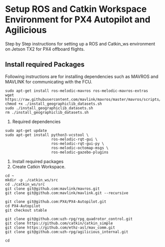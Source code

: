 # Setup ROS and Catkin Workspace Environment for PX4 Autopilot and Agilicious
Step by Step instructions for setting up a ROS and Catkin_ws environment on Jetson TX2 for PX4 offboard flights.

## Install required Packages
Following instructions are for installing dependencies such as MAVROS and MAVLINK for communicating with the FCU.
```
sudo apt-get install ros-melodic-mavros ros-melodic-mavros-extras
wget https://raw.githubusercontent.com/mavlink/mavros/master/mavros/scripts/install_geographiclib_datasets.sh
chmod +x ./install_geographiclib_datasets.sh
sudo ./install_geographiclib_datasets.sh
rm ./install_geographiclib_datasets.sh
```


1. Required dependencies
```
sudo apt-get update
sudo apt-get install python3-vcstool \
                     ros-melodic-rqt-gui \
                     ros-melodic-rqt-gui-py \
                     ros-melodic-octomap-msgs \
                     ros-melodic-gazebo-plugins
```
1. Install required packages 
2. Create Catkin Workspace.
```
cd ~
mkdir -p ./catkin_ws/src
cd ./catkin_ws/src
git clone git@github.com:mavlink/mavros.git
git clone git@github.com:mavlink/mavlink.git --recursive

```
```
git clone git@github.com:PX4/PX4-Autopilot.git
cd PX4-Autopilot
git checkout stable
```
```
git clone git@github.com:uzh-rpg/rpg_quadrotor_control.git
git clone https://github.com/catkin/catkin_simple
git clone https://github.com/ethz-asl/mav_comm.git
git clone git@github.com:uzh-rpg/agilicious_internal.git
```

```
cd 
